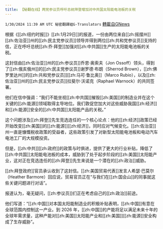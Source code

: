```yaml
---
title: 【秘翻在线】两党参议员呼吁总统拜登增加对中共国太阳能电池板的关税
---
```

`1/30/2024 11:39 AM UTC 秘密翻譯組G-Translators` [轉載自GNews](https://gnews.org/articles/2266094)

根据《[[zh:纽约时报]]》[[zh:1月29日]]的报道，一份由两位来自[[zh:摇摆州]][[zh:佐治亚]]州的[[zh:民主党参议员]]领导并得到两位[[zh:共和党参议员]]支持的信，正在呼吁总统[[zh:乔·拜登]]加强对[[zh:中共国]]生产的太阳能电池板的关税。

这封信由[[zh:佐治亚]]州的[[zh:参议员]]乔恩·奥索夫（Jon Ossoff）领头，得到了[[zh:俄亥俄州]]的[[zh:民主党参议员]]谢罗德·布朗（Sherrod Brown），[[zh:佛罗里达州]]的[[zh:共和党参议员]][[zh:马可·鲁比奥]]（Marco Rubio），以及[[zh:佐治亚]]州的[[zh:民主党参议员]]拉斐尔·沃诺克（Raphael Warnock）的共同签署。

他们在信中强调：“我们不能坐视[[zh:中共国]]摧毁[[zh:美国]]的制造业并在这个关键的[[zh:能源]]领域取得主导地位。我们敦促您加大对这些威胁我国[[zh:经济]]和[[zh:能源]]安全的[[zh:中共国]]太阳能产品的关税。”

这个问题涉及[[zh:拜登]]先生竞选连任的一个核心论点：他的[[zh:经济]]政策已经开始改变[[zh:美国]]的[[zh:能源]][[zh:经济]]，同时应对气候变化。[[zh:佐治亚]]州一直是慷慨税收政策的受益者，这些政策引发了对新型太阳能电池板和电动汽车电池工厂的大规模投资。

但是，[[zh:中共]][[zh:政府]]的政策与时俱进，提供了更大的行业补贴，降低了[[zh:中共国]]太阳能电池板的成本，威胁到了处于起步阶段的[[zh:美国]]太阳能产业，这对正在竞选连任的[[zh:拜登]]先生来说是一个潜在的[[zh:政治]]威胁。

[[zh:拜登政府]]官员承认收到了这封信。[[zh:美国贸易代表]]发言人希瑟·巴莫尔（Heather Barmore）回应说，贸易官员正在“与我们在[[zh:国会山]]的同事就这些关键问题进行对话”。

报道认为，毫无疑问，[[zh:参议员]]们正在考虑自己的[[zh:政治]]前途。

他们写道：“[[zh:中国]]对本国太阳能制造业的积极补贴表明，[[zh:中国]]有意在全球范围内控制这一产业。到 2026 年，[[zh:中国]]的产能将足以满足未来十年的全球年需求量，这种产能对[[zh:美国]]太阳能产业和[[zh:美国]][[zh:能源]]安全构成了生存威胁”。
